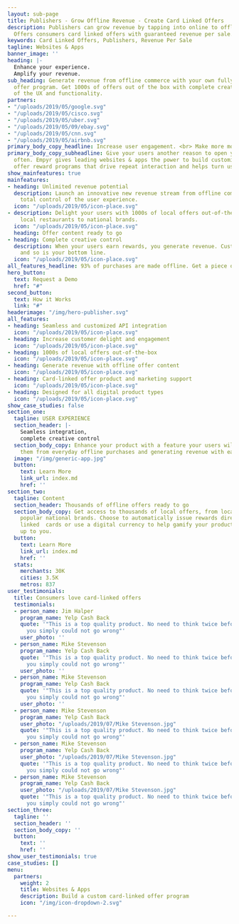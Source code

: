 ```yaml
---
layout: sub-page
title: Publishers - Grow Offline Revenue - Create Card Linked Offers
description: Publishers can grow revenue by tapping into online to offline commerce.
  Offers consumers card linked offers with guaranteed revenue per sale.
keywords: Card Linked Offers, Publishers, Revenue Per Sale
tagline: Websites & Apps
banner_image: ''
heading: |-
  Enhance your experience.
  Amplify your revenue.
sub_heading: Generate revenue from offline commerce with your own fully custom card-linked
  offer program. Get 1000s of offers out of the box with complete creative control
  of the UX and functionality.
partners:
- "/uploads/2019/05/google.svg"
- "/uploads/2019/05/cisco.svg"
- "/uploads/2019/05/uber.svg"
- "/uploads/2019/05/09/ebay.svg"
- "/uploads/2019/05/cnn.svg"
- "/uploads/2019/05/airbnb.svg"
primary_body_copy_headline: Increase user engagement. <br> Make more money.
primary_body_copy_subheadline: Give your users another reason to open your app more
  often. Empyr gives leading websites & apps the power to build customized card-linked
  offer reward programs that drive repeat interaction and helps turn users into advocates.
show_mainfeatures: true
mainfeatures:
- heading: Unlimited revenue potential
  description: Launch an innovative new revenue stream from offline commerce with
    total control of the user experience.
  icon: "/uploads/2019/05/icon-place.svg"
- description: Delight your users with 1000s of local offers out-of-the-box, from
    local restaurants to national brands.
  icon: "/uploads/2019/05/icon-place.svg"
  heading: Offer content ready to go
- heading: Complete creative control
  description: When your users earn rewards, you generate revenue. Customers are happier,
    and so is your bottom line.
  icon: "/uploads/2019/05/icon-place.svg"
all_features_headline: 93% of purchases are made offline. Get a piece of the pie.
hero_button:
  text: Request a Demo
  href: "#"
second_button:
  text: How it Works
  link: "#"
headerimage: "/img/hero-publisher.svg"
all_features:
- heading: Seamless and customized API integration
  icon: "/uploads/2019/05/icon-place.svg"
- heading: Increase customer delight and engagement
  icon: "/uploads/2019/05/icon-place.svg"
- heading: 1000s of local offers out-of-the-box
  icon: "/uploads/2019/05/icon-place.svg"
- heading: Generate revenue with offline offer content
  icon: "/uploads/2019/05/icon-place.svg"
- heading: Card-linked offer product and marketing support
  icon: "/uploads/2019/05/icon-place.svg"
- heading: Designed for all digital product types
  icon: "/uploads/2019/05/icon-place.svg"
show_case_studies: false
section_one:
  tagline: USER EXPERIENCE
  section_header: |-
    Seamless integration,
    complete creative control
  section_body_copy: Enhance your product with a feature your users will love, rewarding
    them from everyday offline purchases and generating revenue with each transaction.
  image: "/img/generic-app.jpg"
  button:
    text: Learn More
    link_url: index.md
    href: ''
section_two:
  tagline: Content
  section_header: Thousands of offline offers ready to go
  section_body_copy: Get access to thousands of local offers, from local stores to
    popular national brands. Choose to automatically issue rewards directly to users’
    linked  cards or use a digital currency to help gamify your product. It’s all
    up to you.
  button:
    text: Learn More
    link_url: index.md
    href: ''
  stats:
    merchants: 30K
    cities: 3.5K
    metros: 837
user_testimonials:
  title: Consumers love card-linked offers
  testimonials:
  - person_name: Jim Halper
    program_name: Yelp Cash Back
    quote: '"This is a top quality product. No need to think twice before purchasing,
      you simply could not go wrong"'
    user_photo: ''
  - person_name: Mike Stevenson
    program_name: Yelp Cash Back
    quote: '"This is a top quality product. No need to think twice before purchasing,
      you simply could not go wrong"'
    user_photo: ''
  - person_name: Mike Stevenson
    program_name: Yelp Cash Back
    quote: '"This is a top quality product. No need to think twice before purchasing,
      you simply could not go wrong"'
    user_photo: ''
  - person_name: Mike Stevenson
    program_name: Yelp Cash Back
    user_photo: "/uploads/2019/07/Mike Stevenson.jpg"
    quote: '"This is a top quality product. No need to think twice before purchasing,
      you simply could not go wrong"'
  - person_name: Mike Stevenson
    program_name: Yelp Cash Back
    user_photo: "/uploads/2019/07/Mike Stevenson.jpg"
    quote: '"This is a top quality product. No need to think twice before purchasing,
      you simply could not go wrong"'
  - person_name: Mike Stevenson
    program_name: Yelp Cash Back
    user_photo: "/uploads/2019/07/Mike Stevenson.jpg"
    quote: '"This is a top quality product. No need to think twice before purchasing,
      you simply could not go wrong"'
section_three:
  tagline: ''
  section_header: ''
  section_body_copy: ''
  button:
    text: ''
    href: ''
show_user_testimonials: true
case_studies: []
menu:
  partners:
    weight: 2
    title: Websites & Apps
    description: Build a custom card-linked offer program
    icon: "/img/icon-dropdown-2.svg"

---
```

